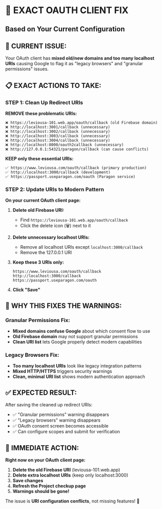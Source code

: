 # 🔧 EXACT OAUTH CLIENT FIX
## Based on Your Current Configuration

## 🚨 **CURRENT ISSUE:**
Your OAuth client has **mixed old/new domains and too many localhost URIs** causing Google to flag it as "legacy browsers" and "granular permissions" issues.

## 📋 **EXACT ACTIONS TO TAKE:**

### **STEP 1: Clean Up Redirect URIs**

**REMOVE these problematic URIs:**
```
❌ https://leviousa-101.web.app/oauth/callback (old Firebase domain)
❌ http://localhost:3001/callback (unnecessary)
❌ http://localhost:3002/callback (unnecessary)  
❌ http://localhost:3003/callback (unnecessary)
❌ http://localhost:3004/callback (unnecessary)
❌ http://localhost:8000/oauth2callback (unnecessary)
❌ http://127.0.0.1:54321/paragon/callback (can cause conflicts)
```

**KEEP only these essential URIs:**
```
✅ https://www.leviousa.com/oauth/callback (primary production)
✅ http://localhost:3000/callback (development)
✅ https://passport.useparagon.com/oauth (Paragon service)
```

### **STEP 2: Update URIs to Modern Pattern**

**On your current OAuth client page:**

1. **Delete old Firebase URI:**
   - Find `https://leviousa-101.web.app/oauth/callback`
   - Click the delete icon (🗑️) next to it

2. **Delete unnecessary localhost URIs:**
   - Remove all localhost URIs except `localhost:3000/callback`
   - Remove the 127.0.0.1 URI

3. **Keep these 3 URIs only:**
   ```
   https://www.leviousa.com/oauth/callback
   http://localhost:3000/callback
   https://passport.useparagon.com/oauth
   ```

4. **Click "Save"**

## 🎯 **WHY THIS FIXES THE WARNINGS:**

### **Granular Permissions Fix:**
- **Mixed domains confuse Google** about which consent flow to use
- **Old Firebase domain** may not support granular permissions
- **Clean URI list** lets Google properly detect modern capabilities

### **Legacy Browsers Fix:**
- **Too many localhost URIs** look like legacy integration patterns
- **Mixed HTTP/HTTPS** triggers security warnings
- **Clean, minimal URI list** shows modern authentication approach

## ✅ **EXPECTED RESULT:**

After saving the cleaned up redirect URIs:
- ✅ "Granular permissions" warning disappears
- ✅ "Legacy browsers" warning disappears
- ✅ OAuth consent screen becomes accessible
- ✅ Can configure scopes and submit for verification

## 🚀 **IMMEDIATE ACTION:**

**Right now on your OAuth client page:**
1. **Delete the old Firebase URI** (leviousa-101.web.app)
2. **Delete extra localhost URIs** (keep only localhost:3000)
3. **Save changes**
4. **Refresh the Project checkup page**
5. **Warnings should be gone!**

The issue is **URI configuration conflicts**, not missing features! 🎯
